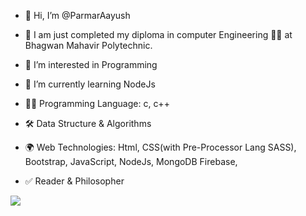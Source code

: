 - 👋 Hi, I’m @ParmarAayush
- 🏫  I am just completed my diploma in computer Engineering 🧑‍🎓 at Bhagwan Mahavir Polytechnic. 
- 👀 I’m interested in Programming
- 🌱 I’m currently learning NodeJs

- 👨‍💻 Programming Language: c, c++
- 🛠️ Data Structure & Algorithms 
- 🌍 Web Technologies: Html, CSS(with Pre-Processor Lang SASS), Bootstrap, JavaScript, NodeJs, MongoDB Firebase, 
- ✅ Reader & Philosopher

<!------<img src = "https://github-readme-stats.vercel.app/api?username=ParmarAayush&&show_icons=true&title_color=ffffff&icon_color=bb2acf&text_color=daf7dc&bg_color=151515"> ----->
<img src = "https://github-readme-stats.vercel.app/api?username=ParmarAayush&show_icons=true&theme=radical&count_private=true">
<!---
ParmarAayush/ParmarAayush is a ✨ special ✨ repository because its `README.md` (this file) appears on your GitHub profile.
You can click the Preview link to take a look at your changes.
--->
